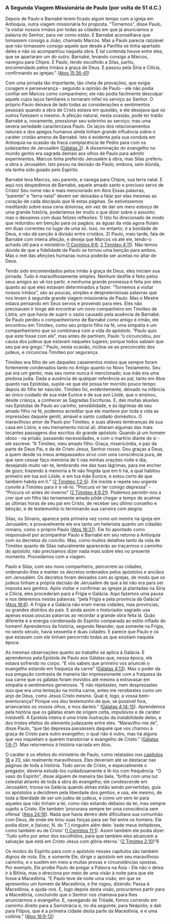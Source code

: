 ### A Segunda Viagem Missionária de Paulo (por volta de 51 d.C.) 

Depois de Paulo e Barnabé terem ficado algum tempo com a igreja em Antioquia, outra viagem missionária foi proposta. “Tornemos”, disse Paulo, “a visitar nossos irmãos por todas as cidades em que já anunciamos a palavra do Senhor, para ver como estão. E Barnabé aconselhava que tomassem consigo a João, chamado Marcos. Mas a Paulo parecia razoável que não tomassem consigo aquele que desde a Panfília se tinha apartado deles e não os acompanhou naquela obra. E tal contenda houve entre eles, que se apartaram um do outro. Barnabé, levando consigo a Marcos, navegou para Chipre. E Paulo, tendo escolhido a Silas, partiu, encomendado pelos irmãos à graça de Deus. E passou pela Síria e Cilícia, confirmando as igrejas.” ([Atos 15:36-41](http://bibliaonline.com.br/acf/atos/15/36-41))

Com uma jornada tão importante, tão cheia de provações, que exigia coragem e perseverança - segundo a opinião de Paulo - ele não podia confiar em Marcos como companheiro; ele não podia facilmente desculpar aquele cujos laços familiares o tornaram infiel no serviço ao Senhor. O próprio Paulo deixava de lado todas as considerações e sentimentos pessoais quando a obra de Cristo estava em questão, e ele desejava que os outros fizessem o mesmo. A afeição natural, nesta ocasião, pode ter traído Barnabé a, novamente, pressionar seu sobrinho ao serviço; mas uma severa seriedade caracterizava Paulo. Os laços dos relacionamentos naturais e dos apegos humanos ainda tinham grande influência sobre o caráter cristão ameno de Barnabé. Isto é evidente pela sua conduta em Antioquia na ocasião da fraca complacência de Pedro para com os judaizantes de Jerusalém ([Gálatas 2](http://bibliaonline.com.br/acf/gl/2)). A disseminação do evangelho no mundo gentio era sagrada demais aos olhos de Paulo para admitir experimentos. Marcos tinha preferido Jerusalém à obra, mas Silas preferiu a obra a Jerusalém. Isto pesou na decisão de Paulo, embora, sem dúvida, ela tenha sido guiado pelo Espírito.

Barnabé leva Marcos, seu parente, e navega para Chipre, sua terra natal. E aqui nos despedimos de Barnabé, aquele amado santo e precioso servo de Cristo! Seu nome não é mais mencionado em Atos Essas palavras, “parente” e “terra natal” devem ser deixadas a falar por elas mesmas ao coração de cada discípulo que lê estas páginas. Se estivéssemos meditando sobre essa cena dolorosa, em vez de dar um mero esboço de uma grande história, poderíamos ter muito o que dizer sobre o assunto; mas o deixamos com duas felizes reflexões: 1) Isto foi direcionado de modo que redundou em benção para os pagãos; as águas da vida agora fluíam em duas correntes no lugar de uma só. Isso, no entanto, é a bondade de Deus, e não dá sanção à divisão entre cristãos. 2) Paulo, mais tarde, fala de Barnabé com inteira afeição, e deseja que Marcos vá até ele, tendo-o achado útil para o ministério ([1 Coríntios 9:6](http://bibliaonline.com.br/acf/1co/9/6); [2 Timóteo 4:11](http://bibliaonline.com.br/acf/2tm/4/11)). Não temos dúvida de que a fidelidade de Paulo se tornou uma benção para ambos. Mas o mel das afeições humanas nunca poderão ser aceitas no altar de Deus.

Tendo sido encomendados pelos irmão à graça de Deus, eles iniciam sua jornada. Tudo é maravilhosamente simples. Nenhum desfile é feito pelos seus amigos ao vê-los partir, e nenhuma grande promessa é feita por eles quanto ao que eles estavam determinados a fazer. “Tornemos a visitar nossos irmãos”, são as poucas, simples e despretensiosas palavras que nos levam à segunda grande viagem missionária de Paulo. Mas o Mestre estava pensando em Seus servos e provendo para eles. Eles não precisavam ir longe até encontrar um novo companheiro em Timóteo de Listra, um que havia de suprir o vazio causado pela ausência de Barnabé. Se Paulo perdeu o companheirismo de Barnabé como amigo e irmão, ele encontrou em Timóteo, como seu próprio filho na fé, uma simpatia e um companheirismo que só combinava com a vida do apóstolo. “Paulo quis que este fosse com ele”, mas antes de partirem, Paulo “o circuncidou, por causa dos judeus que estavam naqueles lugares; porque todos sabiam que seu pai era grego.” Paulo, nesta ocasião, inclina-se ao preconceito dos judeus, e circuncisa Timóteo por segurança.

Timóteo era filho de um daqueles casamentos mistos que sempre foram fortemente condenados tanto no Antigo quanto no Novo Testamento. Seu pai era um gentio, mas seu nome nunca é mencionado; sua mãe era uma piedosa judia. Dada a ausência de qualquer referência ao pai, tanto em Atos quanto nas Epístolas, supõe-se que ele possa ter morrido pouco tempo depois do filho ter nascido. Timóteo foi, evidentemente, deixado na infância ao único cuidado de sua mãe Eunice e de sua avó Lóide, que o ensinou, desde criança, a conhecer as Sagradas Escrituras. E, das muitas alusões nas Epístolas de Paulo ao carinho, sensibilidade, e às lágrimas de seu amado filho na fé, podemos acreditar que ele manteve por toda a vida as impressões daquele gentil, amável e santo cuidado doméstico. O maravilhoso amor de Paulo por Timóteo, e suas afáveis lembranças de sua casa em Listra, e seu treinamento inicial ali, ditaram algumas das mais tocantes passagens dos escritos do grande apóstolo. Quando já um homem idoso - na prisão, passando necessidades, e com o martírio diante de si - ele escreve: “A Timóteo, meu amado filho: Graça, misericórdia, e paz da parte de Deus Pai, e da de Cristo Jesus, Senhor nosso. Dou graças a Deus, a quem desde os meus antepassados sirvo com uma consciência pura, de que sem cessar faço memória de ti nas minhas orações noite e dia; desejando muito ver-te, lembrando-me das tuas lágrimas, para me encher de gozo; trazendo à memória a fé não fingida que em ti há, a qual habitou primeiro em tua avó Lóide, e em tua mãe Eunice, e estou certo de que também habita em ti.” ([2 Timóteo 1:2-5](http://bibliaonline.com.br/acf/2tm/1/2-5)). Ele insiste e repete seu urgente convite a Timóteo para ir e vê-lo. “Procura vir ter comigo depressa” - “Procura vir antes do inverno” ([2 Timóteo 4:9,21](http://bibliaonline.com.br/acf/2tm/4/9,21)). Podemos permitir-nos a crer que um filho tão ternamente amado pôde chegar a tempo de acalmar as últimas horas de seu pai em Cristo, de receber seu último conselho e bênção, e de testemunhá-lo terminando sua carreira com alegria.

Silas, ou Silvano, aparece pela primeira vez como um mestre na igreja em Jerusalém; e provavelmente ele era tanto um helenista quanto um cidadão romano, como o próprio Paulo ([Atos 16:37](http://bibliaonline.com.br/acf/atos/16/37)). Ele foi apontado como responsável por acompanhar Paulo e Barnabé em seu retorno a Antioquia com os decretos do concílio. Mas, como muitos detalhes tanto da vida de Timóteo quanto de Silas naturalmente aparecerão ao traçarmos o caminho do apóstolo, não precisamos dizer nada mais sobre eles no presente momento. Procedamos com a viagem.

Paulo e Silas, com seu novo companheiro, percorrem as cidades, ordenando-lhes a manter os decretos ordenados pelos apóstolos e anciãos em Jerusalém. Os decretos foram deixados com as igrejas, de modo que os judeus tinham a própria decisão de Jerusalém de que a lei não era para ser imposta aos gentios. Após visitar e confirmar as igrejas já plantadas na Síria e Cilícia, eles procederam para a Frígia e Galácia. Aqui fazemos uma pausa e nos deteremos nestas palavras: “pela Frígia e pela província da Galácia” ([Atos 16:6](http://bibliaonline.com.br/acf/atos/16/6)). A Frígia e a Galácia não eram meras cidades, mas províncias, ou grandes distritos do país. E ainda assim o historiador sagrado usa apenas essas poucas palavras ao recordar a grande obra feita lá. Quão diferente é a energia condensada do Espírito comparada ao estilo inflado do homem! Aprendemos da história, segundo Neander, que somente na Frígia, no sexto século, havia sessenta e duas cidades. E parece que Paulo e os que estavam com ele tinham percorrido todas as que existiam naquela época.

As mesmas observações quanto ao trabalho se aplica à Galácia. E aprendemos pela Epístola de Paulo aos Gálatas que, nessa época, ele estava sofrendo no corpo. “E vós sabeis que primeiro vos anunciei o evangelho estando em fraqueza da carne” ([Gálatas 4:13](http://bibliaonline.com.br/acf/gl/4/13)). Mas o poder da sua pregação contrasta de maneira tão impressionante com a fraqueza da sua carne que os gálatas foram movidos até mesmo a extravasar em simpatia e sentimentos generosos. “E não rejeitastes, nem desprezastes isso que era uma tentação na minha carne, antes me recebestes como um anjo de Deus, como Jesus Cristo mesmo. Qual é, logo, a vossa bem-aventurança? Porque vos dou testemunho de que, se possível fora, arrancaríeis os vossos olhos, e mos daríeis.” ([Gálatas 4:14-15](http://bibliaonline.com.br/acf/gl/4/14-15)). Aprendemos pela história que os gálatas eram de origem celta, impulsivos e de caráter instável5\. A Epístola inteira é uma triste ilustração da instabilidade deles, e dos tristes efeitos do elemento judaizante entre eles. “Maravilho-me de”, disse Paulo, “que tão depressa passásseis daquele que vos chamou à graça de Cristo para outro evangelho; o qual não é outro, mas há alguns que vos inquietam e querem transtornar o evangelho de Cristo.” ([Gálatas 1:6-7](http://bibliaonline.com.br/acf/gl/1/6-7)). Mas retornemos à história narrada em Atos.

O caráter e os efeitos do ministério de Paulo, como relatados nos [capítulos 16](http://bibliaonline.com.br/acf/atos/16) a 20, são realmente maravilhosos. Eles deveriam até se destacar nas páginas de toda a história. Todo servo de Cristo, e especialmente o pregador, deveria estudá-los cuidadosamente e lê-los com frequência. “O vaso do Espírito”, disse alguém de maneira tão bela, “brilha com uma luz celestial através de toda a obra do evangelho; ele condescende em Jerusalém; trovoa na Galácia quando almas estão sendo pervertidas, guia os apóstolos a decidirem pela liberdade dos gentios, e usa, ele mesmo, de toda a liberdade de ser um judeu de judeus, e como um sem lei para aqueles que não tinham a lei, como não estando debaixo da lei, mas sempre sujeito a Cristo. Ele também ’procurava sempre ter uma consciência sem ofensa’ ([Atos 24:16](http://bibliaonline.com.br/acf/atos/24/16)). Nada que havia dentro dele dificultava sua comunhão com Deus, de onde ele tirou suas forças para ser fiel entre os homens. Ele podia dizer, e [talvez, N. do T.] ninguém além dele: ’sede meus imitadores, como também eu de Cristo’ ([1 Coríntios 11:1](http://bibliaonline.com.br/acf/1co/11/1)). Assim também ele podia dizer: ’Tudo sofro por amor dos escolhidos, para que também eles alcancem a salvação que está em Cristo Jesus com glória eterna.’ ([2 Timóteo 2:10](http://bibliaonline.com.br/acf/2tm/2/10))”6

Os modos do Espírito para com o apóstolo nesses capítulos são também dignos de nota. Ele, e somente Ele, dirige o apóstolo em seu maravilhoso caminho, e o sustêm em meio a muitas provas e circunstâncias opostas. Por exemplo, Ele proíbe Paulo de pregar a Palavra na Ásia - Ele não o deixa ir à Bitínia, mas o direciona por meio de uma visão à noite para que ele fosse à Macedônia. “E Paulo teve de noite uma visão, em que se apresentou um homem da Macedônia, e lhe rogou, dizendo: Passa à Macedônia, e ajuda-nos. E, logo depois desta visão, procuramos partir para a Macedônia, concluindo que o Senhor nos chamava para lhes anunciarmos o evangelho. E, navegando de Trôade, fomos correndo em caminho direito para a Samotrácia e, no dia seguinte, para Neápolis; e dali para Filipos, que é a primeira cidade desta parte da Macedônia, e é uma colônia.” ([Atos 16:9-12](http://bibliaonline.com.br/acf/atos/16/9-12))